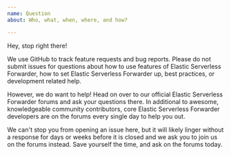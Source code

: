 ```yaml
---
name: Question
about: Who, what, when, where, and how?

---
```


Hey, stop right there!

We use GitHub to track feature requests and bug reports. Please do not submit issues for questions about how to use features of Elastic Serverless Forwarder, how to set Elastic Serverless Forwarder up, best practices, or development related help.

However, we do want to help! Head on over to our official Elastic Serverless Forwarder forums and ask
your questions there. In additional to awesome, knowledgeable community
contributors, core Elastic Serverless Forwarder developers are on the forums every single day to help
you out.

We can't stop you from opening an issue here, but it will likely linger without a response for days or weeks before it is closed and we ask you to join us on the forums instead. Save yourself the time, and ask on the forums today.
